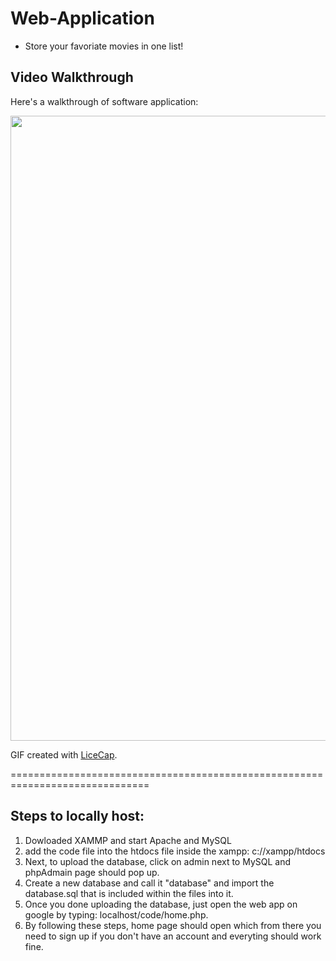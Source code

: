 # Web-Application 
- Store your favoriate movies in one list!

## Video Walkthrough

Here's a walkthrough of software application:

<img src="app_demo.gif" width=1000><br>

GIF created with [LiceCap](http://www.cockos.com/licecap/).

==============================================================================
## Steps to locally host:
1. Dowloaded XAMMP and start Apache and MySQL
2. add the code file into the htdocs file inside the xampp: c://xampp/htdocs
3. Next, to upload the database, click on admin next to MySQL and phpAdmain page should pop up. 
4. Create a new database and call it "database" and import the database.sql that is included within the files into it.
5. Once you done uploading the database, just open the web app on google by typing: localhost/code/home.php. 
6. By following these steps, home page should open which from there you need to sign up if you don't have an account and everyting should work fine.

